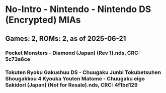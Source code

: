 # No-Intro - Nintendo - Nintendo DS (Encrypted) MIAs
## Games: 2, ROMs: 2, as of 2025-06-21

### Pocket Monsters - Diamond (Japan) (Rev 1).nds, CRC: 5c73a6ce
### Tokuten Ryoku Gakushuu DS - Chuugaku Junbi Tokubetsuhen Shougakkou 4 Kyouka Youten Matome - Chuugaku eigo Sakidori (Japan) (Not for Resale).nds, CRC: 4f1bd129
